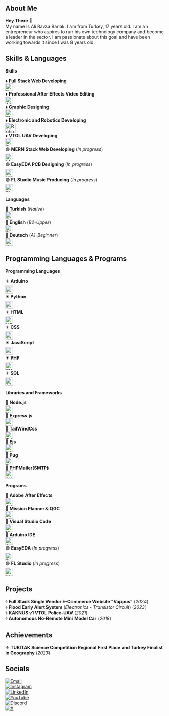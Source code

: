 ## About Me

**Hey There** 👋  
My name is Ali Ravza Barlak. I am from Turkey, 17 years old. I am an entrepreneur who aspires to run his own technology company and become a leader in the sector. I am passionate about this goal and have been working towards it since I was 8 years old.

## Skills & Languages

**Skills**  
 
♦ **Full Stack Web Developing**  
<img src="https://img.icons8.com/color/48/000000/react-native.png" width="24px" height="24px" alt="React" />  
♦ **Professional After Effects Video Editing**  
<img src="https://img.icons8.com/color/48/000000/adobe-after-effects.png" width="24px" height="24px" alt="After Effects" />  
♦ **Graphic Designing**  
<img src="https://img.icons8.com/color/48/000000/adobe-photoshop.png" width="24px" height="24px" alt="Photoshop" />  
♦ **Electronic and Robotics Developing**  
<img src="https://img.icons8.com/color/48/000000/robot.png" width="32px" height="32px" alt="Robotics" />  
♦ **VTOL UAV Developing**  
<img src="https://img.icons8.com/color/48/000000/drone.png" width="24px" height="24px" alt="Drone" />  
🟢 **MERN Stack Web Developing** (*In progress*)  
<img src="https://img.icons8.com/color/48/000000/mongodb.png" width="24px" height="24px" alt="MongoDB" />  
🟢 **EasyEDA PCB Designing** (*In progress*)  
<img src="https://img.icons8.com/color/48/000000/electronics.png" width="24px" height="24px" alt="PCB Design" />  
🟢 **FL Studio Music Producing** (*In progress*)  
<img src="https://img.icons8.com/color/48/000000/fl-studio.png" width="24px" height="24px" alt="FL Studio" />  

**Languages**  
 
💠 **Turkish** (*Native*)  
<img src="https://img.icons8.com/color/48/000000/turkey.png" width="24px" height="24px" alt="Turkish" />  
💠 **English** (*B2-Upper*)  
<img src="https://img.icons8.com/color/48/000000/great-britain.png" width="24px" height="24px" alt="English" />  
💠 **Deutsch** (*A1-Beginner*)  
<img src="https://img.icons8.com/color/48/000000/germany.png" width="24px" height="24px" alt="German" />  

## Programming Languages & Programs  

**Programming Languages**  

✴️ **Arduino**  
<img src="https://img.icons8.com/color/48/000000/arduino.png" width="24px" height="24px" alt="Arduino" />  
✴️ **Python**  
<img src="https://img.icons8.com/color/48/000000/python.png" width="24px" height="24px" alt="Python" />  
✴️ **HTML**  
<img src="https://img.icons8.com/color/48/000000/html-5.png" width="24px" height="24px" alt="HTML" />  
✴️ **CSS**  
<img src="https://img.icons8.com/color/48/000000/css3.png" width="24px" height="24px" alt="CSS" />  
✴️ **JavaScript**  
<img src="https://img.icons8.com/color/48/000000/javascript.png" width="24px" height="24px" alt="JavaScript" />  
✴️ **PHP**  
<img src="https://img.icons8.com/color/48/000000/php.png" width="24px" height="24px" alt="PHP" />  
✴️ **SQL**  
<img src="https://img.icons8.com/color/48/000000/database.png" width="24px" height="24px" alt="SQL" />  

**Libraries and Frameworks**  

🔷 **Node.js**  
<img src="https://img.icons8.com/color/48/000000/nodejs.png" width="24px" height="24px" alt="Node.js" />  
🔷 **Express.js**  
<img src="https://img.icons8.com/color/48/000000/express.png" width="24px" height="24px" alt="Express.js" />  
🔷 **TailWindCss**  
<img src="https://img.icons8.com/color/48/000000/tailwind-css.png" width="24px" height="24px" alt="TailWindCss" />  
🔷 **Ejs**  
<img src="https://img.icons8.com/color/48/000000/template.png" width="24px" height="24px" alt="EJS" />  
🔷 **Pug**  
<img src="https://img.icons8.com/color/48/000000/markdown.png" width="24px" height="24px" alt="Pug" />  
🔷 **PHPMailer(SMTP)**  
<img src="https://img.icons8.com/color/48/000000/email.png" width="24px" height="24px" alt="PHPMailer" />  

**Programs**

🔘 **Adobe After Effects**  
<img src="https://img.icons8.com/color/48/000000/adobe-after-effects.png" width="24px" height="24px" alt="Adobe After Effects" />  
🔘 **Mission Planner & QGC**  
<img src="https://img.icons8.com/color/48/000000/drone.png" width="24px" height="24px" alt="Mission Planner" />  
🔘 **Visual Studio Code**  
<img src="https://img.icons8.com/color/48/000000/visual-studio-code-2019.png" width="24px" height="24px" alt="Visual Studio Code" />  
🔘 **Arduino IDE**  
<img src="https://img.icons8.com/color/48/000000/arduino.png" width="24px" height="24px" alt="Arduino IDE" />  
🟢 **EasyEDA** (*In progress*)  
<img src="https://img.icons8.com/color/48/000000/electronics.png" width="24px" height="24px" alt="EasyEDA" />  
🟢 **FL Studio** (*In progress*)  
<img src="https://img.icons8.com/color/48/000000/fl-studio.png" width="24px" height="24px" alt="FL Studio" />  

## Projects

🌀 **Full Stack Single Vendor E-Commerce Website "Vappus"** (*2024*)  
🌀 **Flood Early Alert System** (*Electronics - Transistor Circuit*) (*2023*)  
🌀 **KAKNUS v1 VTOL Police-UAV** (*2021*)  
🌀 **Autonomous No-Remote Mini Model Car** (*2018*)  

## Achievements

⚜️ **TUBITAK Science Competition Regional First Place and Turkey Finalist in Geography** (*2023*)  

## Socials

[![Email](https://img.icons8.com/color/48/000000/email.png)](mailto:alrbbusiness@gmail.com)  
[![Instagram](https://img.icons8.com/color/48/000000/instagram-new.png)](https://www.instagram.com/alirbarlak/)  
[![LinkedIn](https://img.icons8.com/color/48/000000/linkedin.png)](https://linkedln.com)  
[![YouTube](https://img.icons8.com/color/48/000000/youtube-play.png)](https://youtube.com/c/xsono)  
[![Discord](https://img.icons8.com/color/48/000000/discord-logo.png)](https://discord.com/invite/pSkUqyYt)  
[![X](https://img.icons8.com/color/48/000000/x.png)](https://x.com)
